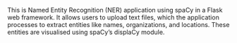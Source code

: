 This is Named Entity Recognition (NER) application using spaCy in a Flask web framework. It allows users to upload text files, which the application processes to extract entities like names, organizations, and locations. These entities are visualised using spaCy’s displaCy module.

